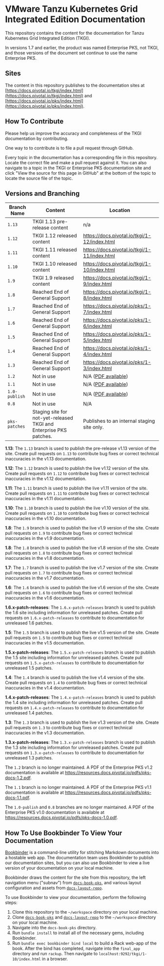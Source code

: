 # VMware Tanzu Kubernetes Grid Integrated Edition Documentation

This repository contains the content for the documentation for Tanzu Kubernetes Grid Integrated Edition (TKGI).

In versions 1.7 and earlier, the product was named Enterprise PKS, not TKGI, and those versions
of the document set continue to use the name Enterprise PKS.

## Sites

The content in this repository publishes to the documentation sites at
[https://docs.pivotal.io/tkgi/index.html](https://docs.pivotal.io/tkgi/index.html) and
[https://docs.pivotal.io/pks/index.html](https://docs.pivotal.io/pks/index.html).

## How To Contribute

Please help us improve the accuracy and completeness of the TKGI documentation by contributing.

One way to to contribute is to file a pull request through GitHub.

Every topic in the documentation has a corresponding file in this repository. Locate the correct
file and make a pull request against it. You can also navigate to a topic in the TKGI or Enterprise
PKS documentation site and click "View the source for this page in GitHub" at the bottom of the
topic to locate the source file of the topic.

## Versions and Branching

| **Branch Name** | **Content** | **Location** |
|-----------------|-------------|--------------|
| `1.13` | TKGI 1.13 pre-release content          | n/a |
| `1.12` | TKGI 1.12 released content          | https://docs.pivotal.io/tkgi/1-12/index.html |
| `1.11` | TKGI 1.11 released content          | https://docs.pivotal.io/tkgi/1-11/index.html |
| `1.10` | TKGI 1.10 released content          | https://docs.pivotal.io/tkgi/1-10/index.html |
| `1.9`  | TKGI 1.9 released content           | https://docs.pivotal.io/tkgi/1-9/index.html  |
| `1.8`  | Reached End of General Support      | https://docs.pivotal.io/tkgi/1-8/index.html  |
| `1.7`  | Reached End of General Support      | https://docs.pivotal.io/pks/1-7/index.html   |
| `1.6`  | Reached End of General Support      | https://docs.pivotal.io/pks/1-6/index.html   |
| `1.5`  | Reached End of General Support      | https://docs.pivotal.io/pks/1-5/index.html   |
| `1.4`  | Reached End of General Support      | https://docs.pivotal.io/pks/1-4/index.html   |
| `1.3`  | Reached End of General Support      | https://docs.pivotal.io/pks/1-3/index.html   |
| `1.2`  | Not in use | N/A ([PDF available](https://resources.docs.pivotal.io/pdfs/pks-1-2.pdf)) |
| `1.1`  | Not in use | N/A ([PDF available](https://resources.docs.pivotal.io/pdfs/pks-1-1.pdf)) |
| `1.0-publish` | Not in use | N/A ([PDF available](https://resources.docs.pivotal.io/pdfs/pks-docs-1.0.pdf)) |
| `0.8`  | Not in use | N/A|
| `pks-patches` | Staging site for not-yet-released TKGI and Enterprise PKS patches. | Publishes to an internal staging site only. |

**1.13**: The `1.13` branch is used to publish the pre-release v1.13 version of the site. Create pull requests on `1.13` to contribute bug fixes or correct technical inaccuracies in the v1.13 documentation.

**1.12**: The `1.12` branch is used to publish the live v1.12 version of the site. Create pull requests on `1.12` to contribute bug fixes or correct technical inaccuracies in the v1.12 documentation.

**1.11**: The `1.11` branch is used to publish the live v1.11 version of the site. Create pull requests on `1.11` to contribute bug fixes or correct technical inaccuracies in the v1.11 documentation.

**1.10**: The `1.10` branch is used to publish the live v1.10 version of the site. Create pull requests on `1.10` to contribute bug fixes or correct technical inaccuracies in the v1.10 documentation.

**1.8**: The `1.9` branch is used to publish the live v1.9 version of the site. Create pull requests on `1.9` to contribute bug fixes or correct technical inaccuracies in the v1.9 documentation.

**1.8**: The `1.8` branch is used to publish the live v1.8 version of the site. Create pull requests on `1.8` to contribute bug fixes or correct technical inaccuracies in the v1.8 documentation.

**1.7**: The `1.7` branch is used to publish the live v1.7 version of the site. Create pull requests on `1.7` to contribute bug fixes or correct technical inaccuracies in the v1.7 documentation.

**1.6**: The `1.6` branch is used to publish the live v1.6 version of the site. Create pull requests on `1.6` to contribute bug fixes or correct technical inaccuracies in the v1.6 documentation.

**1.6.x-patch-releases**: The `1.6.x-patch-releases` branch is used to publish the 1.6 site including information for unreleased patches. Create pull requests on `1.6.x-patch-releases` to contribute to documentation for unreleased 1.6 patches.

**1.5**: The `1.5` branch is used to publish the live v1.5 version of the site. Create pull requests on `1.5` to contribute bug fixes or correct technical inaccuracies in the v1.5 documentation.

**1.5.x-patch-releases**: The `1.5.x-patch-releases` branch is used to publish the 1.5 site including information for unreleased patches. Create pull requests on `1.5.x-patch-releases` to contribute to documentation for unreleased 1.5 patches.

**1.4**: The `1.4` branch is used to publish the live v1.4 version of the site. Create pull requests on `1.4` to contribute bug fixes or correct technical inaccuracies in the v1.4 documentation.

**1.4.x-patch-releases**: The `1.4.x-patch-releases` branch is used to publish the 1.4 site including information for unreleased patches. Create pull requests on `1.4.x-patch-releases` to contribute to documentation for unreleased 1.4 patches.

**1.3**: The `1.3` branch is used to publish the live v1.3 version of the site. Create pull requests on `1.3` to contribute bug fixes or correct technical inaccuracies in the v1.3 documentation.

**1.3.x-patch-releases**: The `1.3.x-patch-releases` branch is used to publish the 1.3 site including information for unreleased patches. Create pull requests on `1.3.x-patch-releases` to contribute to documentation for unreleased 1.3 patches.

The `1.2` branch is no longer maintained. A PDF of the Enterprise PKS v1.2 documentation is available at https://resources.docs.pivotal.io/pdfs/pks-docs-1.2.pdf.

The `1.1` branch is no longer maintained. A PDF of the Enterprise PKS v1.1 documentation is available at https://resources.docs.pivotal.io/pdfs/pks-docs-1.1.pdf.

The `1.0-publish` and `0.8` branches are no longer maintained. A PDF of the Enterprise PKS v1.0 documentation is available at https://resources.docs.pivotal.io/pdfs/pks-docs-1.0.pdf.

## How To Use Bookbinder To View Your Documentation

[Bookbinder](https://github.com/pivotal-cf/bookbinder/blob/master/README.md) is a command-line
utility for stitching Markdown documents into a hostable web app. The documentation team uses
Bookbinder to publish our documentation sites, but you can also use Bookbinder to view a live
version of your documentation on your local machine.

Bookbinder draws the content for the site from this repository, the left navigation menu ("subnav")
from [`docs-book-pks`](https://github.com/pivotal-cf/docs-book-pks), and various layout
configuration and assets from [`docs-layout-repo`](https://github.com/pivotal-cf/docs-layout-repo).

To use Bookbinder to view your documentation, perform the following steps:

1. Clone this repository to the `~/workspace` directory on your local machine.
1. Clone [`docs-book-pks`](https://github.com/pivotal-cf/docs-book-pks) and [`docs-layout-repo`](https://github.com/pivotal-cf/docs-layout-repo) to the `~/workspace` directory on your local machine.
1. Navigate into the `docs-book-pks` directory.
1. Run `bundle install` to install all of the necessary gems, including Bookbinder.
1. Run `bundle exec bookbinder bind local` to build a Rack web-app of the book. After the bind has completed, navigate into the `final_app` directory and run `rackup`. Then navigate to `localhost:9292/tkgi/1-10/index.html` in a browser.
